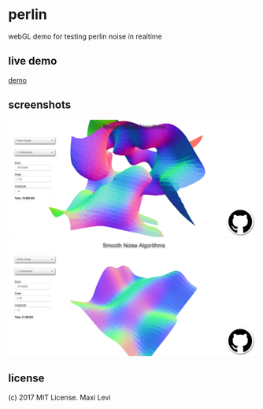 # perlin
webGL demo for testing perlin noise in realtime

## live demo

[demo](https://luaek.com/demos/perlin)

## screenshots

![](img/shot2.png)
![](img/shot0.png)

## license

(c) 2017 MIT License. Maxi Levi
